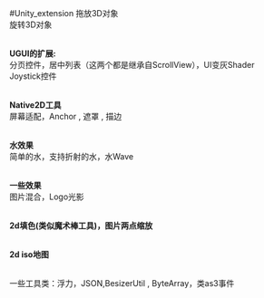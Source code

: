 #Unity_extension
拖放3D对象</br>
旋转3D对象</br></br>

<b>UGUI的扩展:</b></br>
分页控件，居中列表（这两个都是继承自ScrollView），UI变灰Shader</br>
Joystick控件</br></br>

<b>Native2D工具</b></br>
屏幕适配，Anchor , 遮罩 , 描边</br></br>

<b>水效果</b></br>
简单的水，支持折射的水，水Wave</br></br>

<b>一些效果</b></br>
图片混合，Logo光影</br></br>

<b>2d填色(类似魔术棒工具)，图片两点缩放</b></br></br>

<b>2d iso地图</b></br></br>

一些工具类：浮力，JSON,BesizerUtil , ByteArray，类as3事件</br>